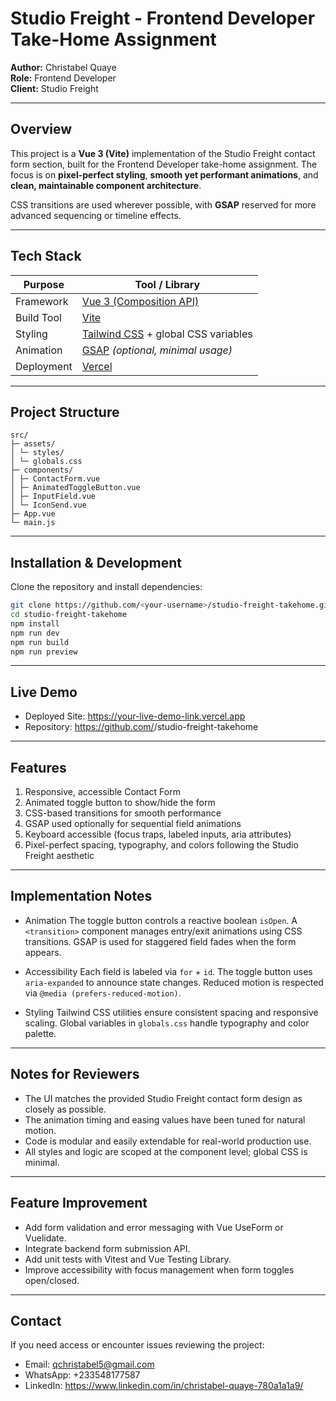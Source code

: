 # Studio Freight - Frontend Developer Take-Home Assignment

**Author:** Christabel Quaye  
**Role:** Frontend Developer  
**Client:** Studio Freight  

---

## Overview

This project is a **Vue 3 (Vite)** implementation of the Studio Freight contact form section, built for the Frontend Developer take-home assignment. The focus is on **pixel-perfect styling**, **smooth yet performant animations**, and **clean, maintainable component architecture**.

CSS transitions are used wherever possible, with **GSAP** reserved for more advanced sequencing or timeline effects.

---

## Tech Stack

| Purpose | Tool / Library |
|----------|----------------|
| Framework | [Vue 3 (Composition API)](https://vuejs.org) |
| Build Tool | [Vite](https://vitejs.dev) |
| Styling | [Tailwind CSS](https://tailwindcss.com) + global CSS variables |
| Animation | [GSAP](https://greensock.com/gsap) *(optional, minimal usage)* |
| Deployment | [Vercel](https://vercel.com) |

---

## Project Structure

```
src/
├─ assets/
│ └─ styles/
│ └─ globals.css
├─ components/
│ ├─ ContactForm.vue
│ ├─ AnimatedToggleButton.vue
│ ├─ InputField.vue
│ └─ IconSend.vue
├─ App.vue
└─ main.js
```

---

## Installation & Development

Clone the repository and install dependencies:

```bash
git clone https://github.com/<your-username>/studio-freight-takehome.git
cd studio-freight-takehome
npm install
npm run dev
npm run build
npm run preview
```

---

## Live Demo
- Deployed Site: https://your-live-demo-link.vercel.app
- Repository: https://github.com/<your-username>/studio-freight-takehome

---

## Features
1. Responsive, accessible Contact Form
2. Animated toggle button to show/hide the form
3. CSS-based transitions for smooth performance
4. GSAP used optionally for sequential field animations
5. Keyboard accessible (focus traps, labeled inputs, aria attributes)
6. Pixel-perfect spacing, typography, and colors following the Studio Freight aesthetic

---

## Implementation Notes
- Animation
The toggle button controls a reactive boolean `isOpen`.
A `<transition>` component manages entry/exit animations using CSS transitions.
GSAP is used for staggered field fades when the form appears.

- Accessibility
Each field is labeled via `for` + `id`.
The toggle button uses `aria-expanded` to announce state changes.
Reduced motion is respected via `@media (prefers-reduced-motion)`.

- Styling
Tailwind CSS utilities ensure consistent spacing and responsive scaling.
Global variables in `globals.css` handle typography and color palette.

---

## Notes for Reviewers
- The UI matches the provided Studio Freight contact form design as closely as possible.
- The animation timing and easing values have been tuned for natural motion.
- Code is modular and easily extendable for real-world production use.
- All styles and logic are scoped at the component level; global CSS is minimal.

---

## Feature Improvement
- Add form validation and error messaging with Vue UseForm or Vuelidate.
- Integrate backend form submission API.
- Add unit tests with Vitest and Vue Testing Library.
- Improve accessibility with focus management when form toggles open/closed.

---

## Contact
If you need access or encounter issues reviewing the project:
- Email: qchristabel5@gmail.com
- WhatsApp: +233548177587
- LinkedIn: https://www.linkedin.com/in/christabel-quaye-780a1a1a9/

